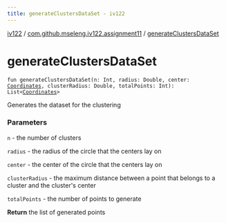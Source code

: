 ```yaml
---
title: generateClustersDataSet - iv122
---
```


[iv122](../index.md) / [com.github.mseleng.iv122.assignment11](index.md) / [generateClustersDataSet](.)

# generateClustersDataSet

`fun generateClustersDataSet(n: Int, radius: Double, center: `[`Coordinates`](../com.github.mseleng.iv122.util/-coordinates/index.md)`, clusterRadius: Double, totalPoints: Int): List<`[`Coordinates`](../com.github.mseleng.iv122.util/-coordinates/index.md)`>`

Generates the dataset for the clustering

### Parameters

`n` - the number of clusters

`radius` - the radius of the circle that the centers lay on

`center` - the center of the circle that the centers lay on

`clusterRadius` - the maximum distance between a point that belongs to a cluster and the cluster's center

`totalPoints` - the number of points to generate

**Return**
the list of generated points

